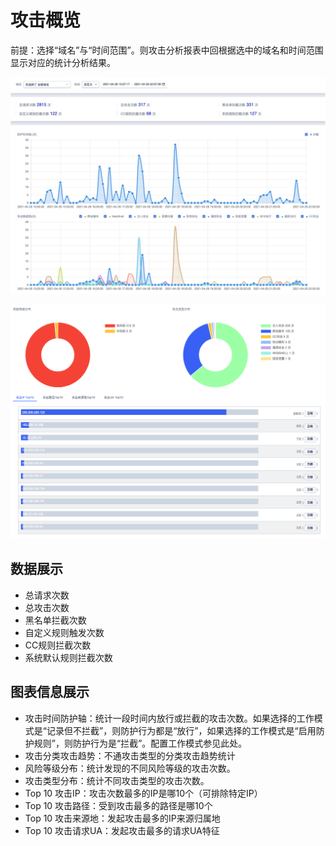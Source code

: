 # 攻击概览
前提：选择“域名”与“时间范围”。则攻击分析报表中回根据选中的域名和时间范围显示对应的统计分析结果。

![](/images/16195097230492.jpg)

![attack-analysis-img-2](/images/attack-analysis-img-2.png)

## 数据展示
- 总请求次数
- 总攻击次数
- 黑名单拦截次数
- 自定义规则触发次数
- CC规则拦截次数
- 系统默认规则拦截次数

## 图表信息展示
- 攻击时间防护轴：统计一段时间内放行或拦截的攻击次数。如果选择的工作模式是“记录但不拦截”，则防护行为都是“放行”，如果选择的工作模式是“启用防护规则”，则防护行为是“拦截”。配置工作模式参见此处。
- 攻击分类攻击趋势：不通攻击类型的分类攻击趋势统计
- 风险等级分布：统计发现的不同风险等级的攻击次数。
- 攻击类型分布：统计不同攻击类型的攻击次数。
- Top 10 攻击IP：攻击次数最多的IP是哪10个（可排除特定IP）
- Top 10 攻击路径：受到攻击最多的路径是哪10个
- Top 10 攻击来源地：发起攻击最多的IP来源归属地
- Top 10 攻击请求UA：发起攻击最多的请求UA特征
